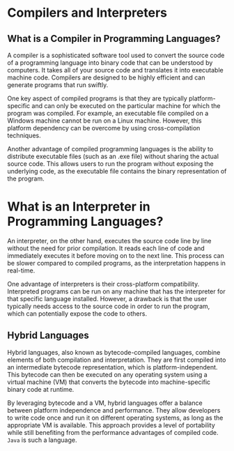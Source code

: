 # Compilers and Interpreters

## What is a Compiler in Programming Languages?

A compiler is a sophisticated software tool used to convert the source code of a programming language into binary code that can be understood by computers. It takes all of your source code and translates it into executable machine code. Compilers are designed to be highly efficient and can generate programs that run swiftly.

One key aspect of compiled programs is that they are typically platform-specific and can only be executed on the particular machine for which the program was compiled. For example, an executable file compiled on a Windows machine cannot be run on a Linux machine. However, this platform dependency can be overcome by using cross-compilation techniques.

Another advantage of compiled programming languages is the ability to distribute executable files (such as an .exe file) without sharing the actual source code. This allows users to run the program without exposing the underlying code, as the executable file contains the binary representation of the program.

# What is an Interpreter in Programming Languages?

An interpreter, on the other hand, executes the source code line by line without the need for prior compilation. It reads each line of code and immediately executes it before moving on to the next line. This process can be slower compared to compiled programs, as the interpretation happens in real-time.

One advantage of interpreters is their cross-platform compatibility. Interpreted programs can be run on any machine that has the interpreter for that specific language installed. However, a drawback is that the user typically needs access to the source code in order to run the program, which can potentially expose the code to others.

## Hybrid Languages

Hybrid languages, also known as bytecode-compiled languages, combine elements of both compilation and interpretation. They are first compiled into an intermediate bytecode representation, which is platform-independent. This bytecode can then be executed on any operating system using a virtual machine (VM) that converts the bytecode into machine-specific binary code at runtime.

By leveraging bytecode and a VM, hybrid languages offer a balance between platform independence and performance. They allow developers to write code once and run it on different operating systems, as long as the appropriate VM is available. This approach provides a level of portability while still benefiting from the performance advantages of compiled code. `Java` is such a language.